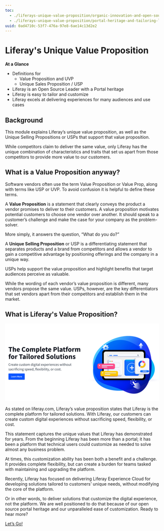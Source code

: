 ```yaml
---
toc:
  - ./liferays-unique-value-proposition/organic-innovation-and-open-source-leadership.md
  - ./liferays-unique-value-proposition/portal-heritage-and-tailoring-liferay.md
uuid: 0ad4710c-53f7-476a-97e8-6ae14c13d2e2
---
```


# Liferay's Unique Value Proposition

**At a Glance**

* Definitions for
  * Value Proposition and UVP
  * Unique Sales Proposition / USP
* Liferay is an Open Source Leader with a Portal heritage
* Liferay is easy to tailor and customize
* Liferay excels at delivering experiences for many audiences and use cases

## Background

This module explains Liferay’s unique value proposition, as well as the Unique Selling Propositions or USPs that support that value proposition.

While competitors claim to deliver the same value, only Liferay has the unique combination of characteristics and traits that set us apart from those competitors to provide more value to our customers.

## What is a Value Proposition anyway?

Software vendors often use the term Value Proposition or Value Prop, along with terms like USP or UVP. To avoid confusion it is helpful to define these terms.

A **Value Proposition** is a statement that clearly conveys the product a vendor promises to deliver to their customers. A value proposition motivates potential customers to choose one vendor over another. It should speak to a customer’s challenge and make the case for your company as the problem-solver.

More simply, it answers the question, “What do you do?”

A **Unique Selling Proposition** or USP is a differentiating statement that separates products and a brand from competitors and allows a vendor to gain a competitive advantage by positioning offerings and the company in a unique way.

USPs help support the value proposition and highlight benefits that target audiences perceive as valuable.

While the wording of each vendor’s value proposition is different, many vendors propose the same value. USPs, however, are the key differentiators that set vendors apart from their competitors and establish them in the market.

## What is Liferay's Value Proposition?  

![Liferay provides a complete platform without sacrificing speed, flexibility, or cost.](./liferays-unique-value-proposition/images/01.png)

As stated on liferay.com, Liferay’s value proposition states that Liferay is the complete platform for tailored solutions. With Liferay, our customers can create custom digital experiences without sacrificing speed, flexibility, or cost.

This statement captures the unique values that Liferay has demonstrated for years. From the beginning Liferay has been more than a portal; it has been a platform that technical users could customize as needed to solve almost any business problem.

At times, this customization ability has been both a benefit and a challenge. It provides complete flexibility, but can create a burden for teams tasked with maintaining and upgrading the platform.

Recently, Liferay has focused on delivering Liferay Experience Cloud for developing solutions tailored to customers’ unique needs, without modifying the core of the platform.

Or in other words, to deliver solutions that customize the digital experience, not the platform. We are well positioned to do that because of our open source portal heritage and our unparalleled ease of customization. Ready to hear more? 

[Let’s Go!](./liferays-unique-value-proposition/organic-innovation-and-open-source-leadership.md)
